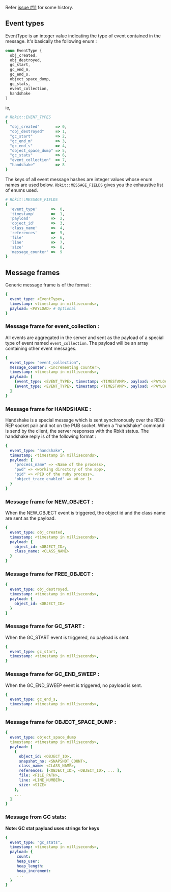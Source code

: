 Refer [issue #11](https://github.com/code-mancers/rbkit/issues/11) for some history.

## Event types

EventType is an integer value indicating the type of event
contained in the message. It's basically the following enum : 

```c
enum EventType {
  obj_created,
  obj_destroyed,
  gc_start,
  gc_end_m,
  gc_end_s,
  object_space_dump,
  gc_stats,
  event_collection,
  handshake
}
```

ie, 

```ruby
# Rbkit::EVENT_TYPES
{
  "obj_created"       => 0,
  "obj_destroyed"     => 1,
  "gc_start"          => 2,
  "gc_end_m"          => 3,
  "gc_end_s"          => 4,
  "object_space_dump" => 5,
  "gc_stats"          => 6,
  "event_collection"  => 7,
  "handshake"         => 8
}
```

The keys of all event message hashes are integer values whose enum names
are used below. `Rbkit::MESSAGE_FIELDS` gives you the exhaustive list of
enums used. 

```ruby
# Rbkit::MESSAGE_FIELDS
{
  'event_type'      =>  0,
  'timestamp'       =>  1,
  'payload'         =>  2,
  'object_id'       =>  3,
  'class_name'      =>  4,
  'references'      =>  5,
  'file'            =>  6,
  'line'            =>  7,
  'size'            =>  8,
  'message_counter' =>  9
}
```

## Message frames

Generic message frame is of the format :

```yaml
{
  event_type: <EventType>,
  timestamp: <timestamp in milliseconds>,
  payload: <PAYLOAD> # Optional
}
```

### Message frame for event_collection :

All events are aggregated in the server and sent as the payload of a special
type of event named `event_collection`. The payload will be an array containing
other event messages.

```yaml
{
  event_type: "event_collection",
  message_counter: <incrementing counter>,
  timestamp: <timestamp in milliseconds>,
  payload: [
    {event_type: <EVENT_TYPE>, timestamp: <TIMESTAMP>, payload: <PAYLOAD>},
    {event_type: <EVENT_TYPE>, timestamp: <TIMESTAMP>, payload: <PAYLOAD>}
  ]
}
```

### Message frame for HANDSHAKE :

Handshake is a special message which is sent synchronously over the REQ-REP
socket pair and not on the PUB socket. When a "handshake" command is send by
the client, the server responses with the Rbkit status. The handshake reply
is of the following format :

```yaml
{
  event_type: "handshake",
  timestamp: <timestamp in milliseconds>,
  payload: {
    "process_name" => <Name of the process>,
    "pwd" => <working directory of the app>,
    "pid" => <PID of the ruby process>,
    "object_trace_enabled" => <0 or 1>
  }
}
```

### Message frame for NEW_OBJECT :

When the NEW_OBJECT event is triggered, the object id and the class name
are sent as the payload.

```yaml
{
  event_type: obj_created,
  timestamp: <timestamp in milliseconds>,
  payload: {
    object_id: <OBJECT_ID>,
    class_name: <CLASS_NAME>
  }
}
```

### Message frame for FREE_OBJECT :

```yaml
{
  event_type: obj_destroyed,
  timestamp: <timestamp in milliseconds>,
  payload: {
    object_id: <OBJECT_ID>
  }
}
```

### Message frame for GC_START :

When the GC_START event is triggered, no payload is sent.

```yaml
{
  event_type: gc_start,
  timestamp: <timestamp in milliseconds>,
}
```

### Message frame for GC_END_SWEEP :

When the GC_END_SWEEP event is triggered, no payload is sent.

```yaml
{
  event_type: gc_end_s,
  timestamp: <timestamp in milliseconds>,
}
```

### Message frame for OBJECT_SPACE_DUMP :

```yaml
{
  event_type: object_space_dump
  timestamp: <timestamp in milliseconds>,
  payload: [
    {
      object_id: <OBJECT_ID>,
      snapshot_no: <SNAPSHOT_COUNT>,
      class_name: <CLASS_NAME>,
      references: [<OBJECT_ID>, <OBJECT_ID>, ... ],
      file: <FILE_PATH>,
      line: <LINE_NUMBER>,
      size: <SIZE>
    },
    ...
  ]
}
```

### Message from GC stats:
**Note: GC stat payload uses strings for keys**

```yaml
{
  event_type: "gc_stats",
  timestamp: <timestamp in milliseconds>,
  payload: {
     count:
     heap_user:
     heap_length:
     heap_increment:
     ...
  }
}
```
